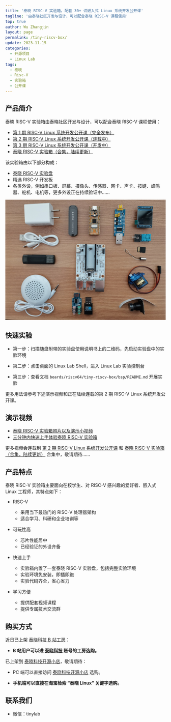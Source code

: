 ```yaml
---
title: '泰晓 RISC-V 实验箱，配套 30+ 讲嵌入式 Linux 系统开发公开课'
tagline: '由泰晓社区开发与设计，可以配合泰晓 RISC-V 课程使用'
top: true
author: Wu Zhangjin
layout: page
permalink: /tiny-riscv-box/
update: 2023-11-15
categories:
  - 开源项目
  - Linux Lab
tags:
  - 泰晓
  - Risc-V
  - 实验箱
  - 公开课
---
```


## 产品简介

泰晓 RISC-V 实验箱由泰晓社区开发与设计，可以配合泰晓 RISC-V 课程使用：

- [第 1 期 RISC-V Linux 系统开发公开课（完全发布）](https://space.bilibili.com/687228362/channel/collectiondetail?sid=1750690)
- [第 2 期 RISC-V Linux 系统开发公开课（连载中）](https://space.bilibili.com/687228362/channel/collectiondetail?sid=2021659)
- [第 3 期 RISC-V Linux 系统开发公开课（开发中）](https://space.bilibili.com/687228362/channel/collectiondetail?sid=3128538)
- [泰晓 RISC-V 实验箱（合集，陆续更新）](https://space.bilibili.com/687228362/channel/collectiondetail?sid=2464425)

该实验箱由以下部分构成：

- [泰晓 RISC-V 实验盘](https://tinylab.org/linux-lab-disk)
- 精选 RISC-V 开发板
- 各类外设，例如串口板、屏幕、摄像头、传感器、网卡、声卡、按键、蜂鸣器、舵机、电机等，更多外设正在持续验证中……

![泰晓 RISC-V 实验箱 —— 箱内集成外设，仅作参考，以收到的实物为准](/images/box/tiny-riscv-box-devices.jpg)

## 快速实验

- 第一步：扫描随盘附带的实验盘使用说明书上的二维码，先启动实验盘中的实验环境

- 第二步：点击桌面的 Linux Lab Shell，进入 Linux Lab 实验控制台

- 第三步：查看文档 `boards/riscv64/tiny-riscv-box/bsp/README.md` 开展实验

更多用法请参考下述演示视频和正在陆续连载的第 2 期 RISC-V Linux 系统开发公开课。

## 演示视频

- [泰晓 RISC-V 实验箱照片以及演示小视频](https://www.bilibili.com/video/BV15N4y1W7ES/)
- [三分钟内快速上手体验泰晓 RISC-V 实验箱](https://www.bilibili.com/video/BV18c41187co/)

更多视频会连载到 [第 2 期 RISC-V Linux 系统开发公开课](https://space.bilibili.com/687228362/channel/collectiondetail?sid=2021659) 和 [泰晓 RISC-V 实验箱（合集，陆续更新）](https://space.bilibili.com/687228362/channel/collectiondetail?sid=2464425) 合集中，敬请期待……

## 产品特点

泰晓 RISC-V 实验箱主要面向在校学生、对 RISC-V 感兴趣的爱好者、嵌入式 Linux 工程师，其特点如下：

- RISC-V
    - 采用当下最热门的 RISC-V 处理器架构
    - 适合学习、科研和企业培训等

- 可玩性高
    - 芯片性能居中
    - 已经验证的外设齐备

- 快速上手
    - 实验箱内置了一套泰晓 RISC-V 实验盘，包括完整实验环境
    - 实验环境免安装，即插即跑
    - 实验代码齐全，省心省力

- 学习方便
    - 提供配套视频课程
    - 提供专属技术交流群

## 购买方式

近日已上架 [泰晓科技 B 站工房](https://space.bilibili.com/687228362)：

- **B 站用户可以进 [泰晓科技](https://space.bilibili.com/687228362) 账号的工房选购。**

已上架到 [泰晓科技开源小店](https://shop155917374.taobao.com)，敬请期待：

- PC 端可以直接访问 [泰晓科技开源小店](https://shop155917374.taobao.com/) 选购。

- **手机端可以直接在淘宝检索 “泰晓 Linux” 关键字选购。**

## 联系我们

- 微信：tinylab
